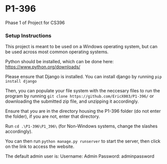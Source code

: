 # P1-396
Phase 1 of Project for CS396

### Setup Instructions
This project is meant to be used on a Windows operating system, but can be used across most common operating systems.

Python should be installed, which can be done here: https://www.python.org/downloads/

Please ensure that Django is installed. You can install django by running `pip install django`

Then, you can populate your file system with the neccesary files to run the program by running `git clone https://github.com/EricX003/P1-396/` or downloading the submitted zip file, and unzipping it accordingly. 

Ensure that you are in the directory housing the P1-396 folder (do not enter the folder), if you are not, enter that directory.

Run `cd .\P1-396\P1_396\` (for Non-Windows systems, change the slashes accordingly).

You can then run `python manage.py runserver` to start the server, then click on the link to access the website.

The default admin user is:
Username: Admin
Password: adminpassword
